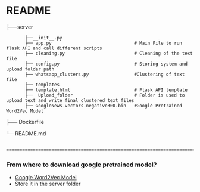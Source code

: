 # README #

├──server 

           ├──__init__.py                  
           ├── app.py                    			# Main File to run flask API and call different scripts
           ├── cleaning.py                     	    # Cleaning of the text file
           ├── config.py                    		# Storing system and upload folder path
           ├── whatsapp_clusters.py 				#Clustering of text file
	       ├── templates
		   ├── template.html				        # Flask API template
	       ├──	Upload_folder					    # Folder is used to upload text and write final clustered text files
           ├── GoogleNews-vectors-negative300.bin   #Google Pretrained Word2Vec Model
├── Dockerfile 

└─ README.md

                     =============================================================================
### From where to download google pretrained model?
 * [Google Word2Vec Model](https://drive.google.com/file/d/0B7XkCwpI5KDYNlNUTTlSS21pQmM/edit)
 * Store it in the server folder
